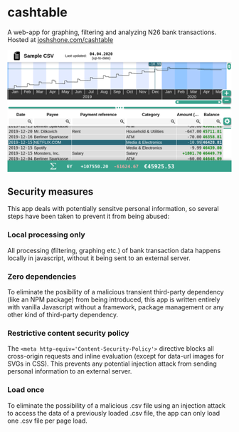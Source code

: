 # cashtable

A web-app for graphing, filtering and analyzing N26 bank transactions. Hosted at [joshshone.com/cashtable](https://joshshone.com/cashtable/)

![Screenshot](images/screenshot.png)

## Security measures

This app deals with potentially sensitve personal information, so several steps have been taken to prevent it from being abused:

### Local processing only

All processing (filtering, graphing etc.) of bank transaction data happens locally in javascript, without it being sent to an external server.

### Zero dependencies

To eliminate the posibility of a malicious transient third-party dependency (like an NPM package) from being introduced, this app is written entirely with vanilla Javascript without a framework, package management or any other kind of third-party dependency.

### Restrictive content security policy

The `<meta http-equiv='Content-Security-Policy'>` directive blocks all cross-origin requests and inline evaluation (except for data-url images for SVGs in CSS). This prevents any potential injection attack from sending personal information to an external server.

### Load once

To eliminate the possibility of a malicious .csv file using an injection attack to access the data of a previously loaded .csv file, the app can only load one .csv file per page load.
